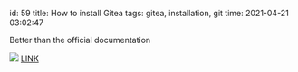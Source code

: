 id: 59
title: How to install Gitea
tags: gitea, installation, git
time: 2021-04-21 03:02:47

Better than the official documentation

![](http://localhost/bkmks_fotos/pics/None)
[LINK](https://tinyurl.com/yetv596e)